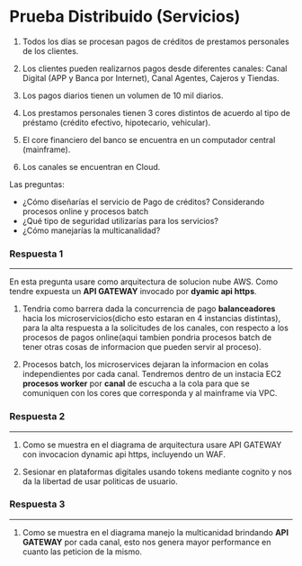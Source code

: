 # Prueba Distribuido (Servicios)

1. Todos los días se procesan pagos de créditos de prestamos personales de los clientes.

2. Los clientes pueden realizarnos pagos desde diferentes canales: Canal Digital (APP y
Banca por Internet), Canal Agentes, Cajeros y Tiendas.

3. Los pagos diarios tienen un volumen de 10 mil diarios.

4. Los prestamos personales tienen 3 cores distintos de acuerdo al tipo de préstamo
(crédito efectivo, hipotecario, vehicular).

5. El core financiero del banco se encuentra en un computador central (mainframe).

6. Los canales se encuentran en Cloud.

Las preguntas:
- ¿Cómo diseñarías el servicio de Pago de créditos? Considerando procesos online y procesos
batch
- ¿Qué tipo de seguridad utilizarías para los servicios?
- ¿Cómo manejarías la multicanalidad?


### Respuesta 1
---
En esta pregunta usare como arquitectura de solucion nube AWS. Como tendre expuesta un __API GATEWAY__ invocado por __dyamic api https__.

1. Tendria como barrera dada la concurrencia de pago __balanceadores__ hacia los microservicios(dicho esto estaran en 4 instancias distintas), para la alta respuesta a la solicitudes de los canales, con respecto a los procesos de pagos online(aqui tambien pondria procesos batch de tener otras cosas de informacion que pueden servir al proceso).

3. Procesos batch, los microservices dejaran la informacion en colas independientes por cada canal. Tendremos dentro de un instacia EC2 __procesos worker__ por __canal__ de escucha a la cola para que se comuniquen con los cores que corresponda y al mainframe via VPC.

### Respuesta 2
---

1. Como se muestra en el diagrama de arquitectura usare API GATEWAY con invocacion dynamic api https, incluyendo un WAF.

2. Sesionar en plataformas digitales usando tokens mediante cognito y nos da la libertad de usar politicas de usuario.

### Respuesta 3
---
1. Como se muestra en el diagrama manejo la multicanidad brindando __API GATEWAY__ por cada canal, esto nos genera mayor performance en cuanto las peticion de la mismo.
